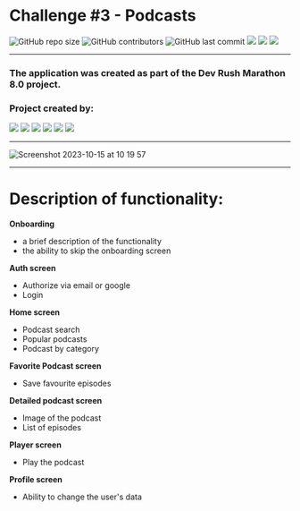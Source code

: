# Challenge #3 - Podcasts
![GitHub repo size](https://img.shields.io/github/repo-size/MaximGoryachkin/Podcasts)  ![GitHub contributors](https://img.shields.io/github/contributors/MaximGoryachkin/Podcasts)   ![GitHub last commit](https://img.shields.io/github/last-commit/MaximGoryachkin/Podcasts) ![][ios] ![][swift] ![][uikit]



---
### The application was created as part of the Dev Rush Marathon 8.0 project.
### Project created by:
<p align="left"> 
<a href="https://github.com/MaximGoryachkin">
<img src="https://img.shields.io/badge/MaximGoryachkin-blue"/></a>
<a href="https://github.com/Qewhouse">
<img src="https://img.shields.io/badge/Qewhouse-red"/></a>
<a href="https://github.com/obscure1321">
<img src="https://img.shields.io/badge/obscure1321-green"/></a>
<a href="https://github.com/Fokusnik909">
<img src="https://img.shields.io/badge/Fokusnik909-yellow"/></a>
<a href="https://github.com/4Leonid">
<img src="https://img.shields.io/badge/4Leonid-brown"/></a>
<a href="https://github.com/Ljolikolik">
<img src="https://img.shields.io/badge/Ljolikolik-pink"/></a>
</p>

---

![Screenshot 2023-10-15 at 10 19 57](https://github.com/MaximGoryachkin/Podcasts/assets/31271156/d33e1754-5299-41b9-aafd-40b0ce1cc193)


---
# Description of functionality:

**Onboarding**
* a brief description of the functionality
* the ability to skip the onboarding screen

**Auth screen**
* Authorize via email or google
* Login

**Home screen**
* Podcast search
* Popular podcasts
* Podcast by category

**Favorite Podcast screen**
* Save favourite episodes

**Detailed podcast screen**
* Image of the podcast
* List of episodes

**Player screen**
* Play the podcast

**Profile screen**
* Ability to change the user's data


[ios]: https://img.shields.io/badge/iOS-15.0-critical
[swift]: https://img.shields.io/badge/-Swift-9cf
[uikit]: https://img.shields.io/badge/-UIKit-blue
